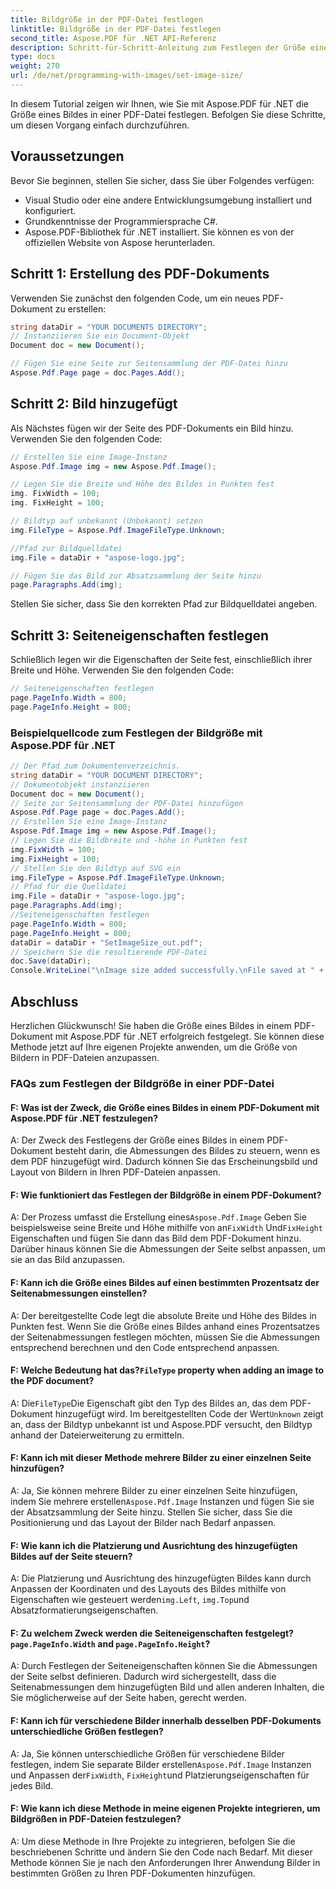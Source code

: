 ```yaml
---
title: Bildgröße in der PDF-Datei festlegen
linktitle: Bildgröße in der PDF-Datei festlegen
second_title: Aspose.PDF für .NET API-Referenz
description: Schritt-für-Schritt-Anleitung zum Festlegen der Größe eines Bildes in einer PDF-Datei mit Aspose.PDF für .NET.
type: docs
weight: 270
url: /de/net/programming-with-images/set-image-size/
---
```

In diesem Tutorial zeigen wir Ihnen, wie Sie mit Aspose.PDF für .NET die Größe eines Bildes in einer PDF-Datei festlegen. Befolgen Sie diese Schritte, um diesen Vorgang einfach durchzuführen.

## Voraussetzungen

Bevor Sie beginnen, stellen Sie sicher, dass Sie über Folgendes verfügen:

- Visual Studio oder eine andere Entwicklungsumgebung installiert und konfiguriert.
- Grundkenntnisse der Programmiersprache C#.
- Aspose.PDF-Bibliothek für .NET installiert. Sie können es von der offiziellen Website von Aspose herunterladen.

## Schritt 1: Erstellung des PDF-Dokuments

Verwenden Sie zunächst den folgenden Code, um ein neues PDF-Dokument zu erstellen:

```csharp
string dataDir = "YOUR DOCUMENTS DIRECTORY";
// Instanziieren Sie ein Document-Objekt
Document doc = new Document();

// Fügen Sie eine Seite zur Seitensammlung der PDF-Datei hinzu
Aspose.Pdf.Page page = doc.Pages.Add();
```

## Schritt 2: Bild hinzugefügt

Als Nächstes fügen wir der Seite des PDF-Dokuments ein Bild hinzu. Verwenden Sie den folgenden Code:

```csharp
// Erstellen Sie eine Image-Instanz
Aspose.Pdf.Image img = new Aspose.Pdf.Image();

// Legen Sie die Breite und Höhe des Bildes in Punkten fest
img. FixWidth = 100;
img. FixHeight = 100;

// Bildtyp auf unbekannt (Unbekannt) setzen
img.FileType = Aspose.Pdf.ImageFileType.Unknown;

//Pfad zur Bildquelldatei
img.File = dataDir + "aspose-logo.jpg";

// Fügen Sie das Bild zur Absatzsammlung der Seite hinzu
page.Paragraphs.Add(img);
```

Stellen Sie sicher, dass Sie den korrekten Pfad zur Bildquelldatei angeben.

## Schritt 3: Seiteneigenschaften festlegen

Schließlich legen wir die Eigenschaften der Seite fest, einschließlich ihrer Breite und Höhe. Verwenden Sie den folgenden Code:

```csharp
// Seiteneigenschaften festlegen
page.PageInfo.Width = 800;
page.PageInfo.Height = 800;
```

### Beispielquellcode zum Festlegen der Bildgröße mit Aspose.PDF für .NET 
```csharp
// Der Pfad zum Dokumentenverzeichnis.
string dataDir = "YOUR DOCUMENT DIRECTORY";
// Dokumentobjekt instanziieren
Document doc = new Document();
// Seite zur Seitensammlung der PDF-Datei hinzufügen
Aspose.Pdf.Page page = doc.Pages.Add();
// Erstellen Sie eine Image-Instanz
Aspose.Pdf.Image img = new Aspose.Pdf.Image();
// Legen Sie die Bildbreite und -höhe in Punkten fest
img.FixWidth = 100;
img.FixHeight = 100;
// Stellen Sie den Bildtyp auf SVG ein
img.FileType = Aspose.Pdf.ImageFileType.Unknown;
// Pfad für die Quelldatei
img.File = dataDir + "aspose-logo.jpg";
page.Paragraphs.Add(img);
//Seiteneigenschaften festlegen
page.PageInfo.Width = 800;
page.PageInfo.Height = 800;
dataDir = dataDir + "SetImageSize_out.pdf";
// Speichern Sie die resultierende PDF-Datei
doc.Save(dataDir);
Console.WriteLine("\nImage size added successfully.\nFile saved at " + dataDir);
```

## Abschluss

Herzlichen Glückwunsch! Sie haben die Größe eines Bildes in einem PDF-Dokument mit Aspose.PDF für .NET erfolgreich festgelegt. Sie können diese Methode jetzt auf Ihre eigenen Projekte anwenden, um die Größe von Bildern in PDF-Dateien anzupassen.

### FAQs zum Festlegen der Bildgröße in einer PDF-Datei

#### F: Was ist der Zweck, die Größe eines Bildes in einem PDF-Dokument mit Aspose.PDF für .NET festzulegen?

A: Der Zweck des Festlegens der Größe eines Bildes in einem PDF-Dokument besteht darin, die Abmessungen des Bildes zu steuern, wenn es dem PDF hinzugefügt wird. Dadurch können Sie das Erscheinungsbild und Layout von Bildern in Ihren PDF-Dateien anpassen.

#### F: Wie funktioniert das Festlegen der Bildgröße in einem PDF-Dokument?

 A: Der Prozess umfasst die Erstellung eines`Aspose.Pdf.Image` Geben Sie beispielsweise seine Breite und Höhe mithilfe von an`FixWidth` Und`FixHeight` Eigenschaften und fügen Sie dann das Bild dem PDF-Dokument hinzu. Darüber hinaus können Sie die Abmessungen der Seite selbst anpassen, um sie an das Bild anzupassen.

#### F: Kann ich die Größe eines Bildes auf einen bestimmten Prozentsatz der Seitenabmessungen einstellen?

A: Der bereitgestellte Code legt die absolute Breite und Höhe des Bildes in Punkten fest. Wenn Sie die Größe eines Bildes anhand eines Prozentsatzes der Seitenabmessungen festlegen möchten, müssen Sie die Abmessungen entsprechend berechnen und den Code entsprechend anpassen.

####  F: Welche Bedeutung hat das?`FileType` property when adding an image to the PDF document?

 A: Die`FileType`Die Eigenschaft gibt den Typ des Bildes an, das dem PDF-Dokument hinzugefügt wird. Im bereitgestellten Code der Wert`Unknown` zeigt an, dass der Bildtyp unbekannt ist und Aspose.PDF versucht, den Bildtyp anhand der Dateierweiterung zu ermitteln.

#### F: Kann ich mit dieser Methode mehrere Bilder zu einer einzelnen Seite hinzufügen?

 A: Ja, Sie können mehrere Bilder zu einer einzelnen Seite hinzufügen, indem Sie mehrere erstellen`Aspose.Pdf.Image` Instanzen und fügen Sie sie der Absatzsammlung der Seite hinzu. Stellen Sie sicher, dass Sie die Positionierung und das Layout der Bilder nach Bedarf anpassen.

#### F: Wie kann ich die Platzierung und Ausrichtung des hinzugefügten Bildes auf der Seite steuern?

 A: Die Platzierung und Ausrichtung des hinzugefügten Bildes kann durch Anpassen der Koordinaten und des Layouts des Bildes mithilfe von Eigenschaften wie gesteuert werden`img.Left`, `img.Top`und Absatzformatierungseigenschaften.

####  F: Zu welchem Zweck werden die Seiteneigenschaften festgelegt?`page.PageInfo.Width` and `page.PageInfo.Height`?

A: Durch Festlegen der Seiteneigenschaften können Sie die Abmessungen der Seite selbst definieren. Dadurch wird sichergestellt, dass die Seitenabmessungen dem hinzugefügten Bild und allen anderen Inhalten, die Sie möglicherweise auf der Seite haben, gerecht werden.

#### F: Kann ich für verschiedene Bilder innerhalb desselben PDF-Dokuments unterschiedliche Größen festlegen?

 A: Ja, Sie können unterschiedliche Größen für verschiedene Bilder festlegen, indem Sie separate Bilder erstellen`Aspose.Pdf.Image` Instanzen und Anpassen der`FixWidth`, `FixHeight`und Platzierungseigenschaften für jedes Bild.

#### F: Wie kann ich diese Methode in meine eigenen Projekte integrieren, um Bildgrößen in PDF-Dateien festzulegen?

A: Um diese Methode in Ihre Projekte zu integrieren, befolgen Sie die beschriebenen Schritte und ändern Sie den Code nach Bedarf. Mit dieser Methode können Sie je nach den Anforderungen Ihrer Anwendung Bilder in bestimmten Größen zu Ihren PDF-Dokumenten hinzufügen.